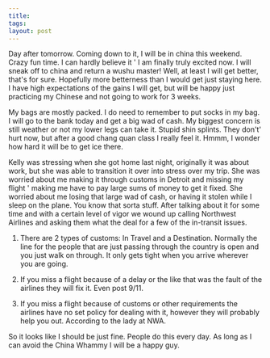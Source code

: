 ```yaml
---
title: 
tags: 
layout: post
---
```

Day after tomorrow. Coming down to it, I will be in china this weekend.  Crazy fun time.  I can hardly believe it ' I am finally truly excited now.  I will sneak off to china and return a wushu master!  Well, at least I will get better, that's for sure.  Hopefully more betterness than I would get just staying here.  I have high expectations of the gains I will get, but will be happy just practicing my Chinese and not going to work for 3 weeks.  



My bags are mostly packed.  I do need to remember to put socks in my bag. I will go to the bank today and get a big wad of cash.  My biggest concern is still weather or not my lower legs can take it.  Stupid shin splints.  They don't' hurt now, but after a good chang quan class I really feel it.  Hmmm, I wonder how hard it will be to get ice there. 



Kelly was stressing when she got home last night, originally it was about work, but she was able to transition it over into stress over my trip. She was worried about me making it through customs in Detroit and missing my flight ' making me have to pay large sums of money to get it fixed.  She worried about me losing that large wad of cash, or having it stolen while I sleep on the plane.   You know that sorta stuff.  After talking about it for some time and with a certain level of vigor we wound up calling Northwest Airlines and asking them what the deal for a few of the in-transit issues.



1) There are 2 types of customs: In Travel and a Destination. Normally the line for the people that are just passing through the country is open and you just walk on through.  It only gets tight when you arrive wherever you are going.

2) If you miss a flight because of a delay or the like that was the fault of the airlines they will fix it.  Even post 9/11.  

3) If you miss a flight because of customs or other requirements the airlines have no set policy for dealing with it, however they will probably help you out.  According to the lady at NWA.



So it looks like I should be just fine.  People do this every day.  As long as I can avoid the China Whammy I will be a happy guy.  


